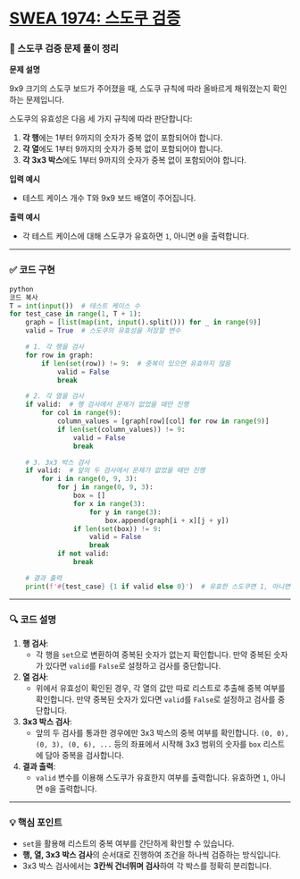 # [SWEA 1974: 스도쿠 검증](https://swexpertacademy.com/main/code/problem/problemDetail.do?contestProbId=AV5Psz16AYEDFAUq)
### 📝 스도쿠 검증 문제 풀이 정리

**문제 설명**

9x9 크기의 스도쿠 보드가 주어졌을 때, 스도쿠 규칙에 따라 올바르게 채워졌는지 확인하는 문제입니다.

스도쿠의 유효성은 다음 세 가지 규칙에 따라 판단합니다:

1. **각 행**에는 1부터 9까지의 숫자가 중복 없이 포함되어야 합니다.
2. **각 열**에도 1부터 9까지의 숫자가 중복 없이 포함되어야 합니다.
3. **각 3x3 박스**에도 1부터 9까지의 숫자가 중복 없이 포함되어야 합니다.

**입력 예시**

- 테스트 케이스 개수 T와 9x9 보드 배열이 주어집니다.

**출력 예시**

- 각 테스트 케이스에 대해 스도쿠가 유효하면 `1`, 아니면 `0`을 출력합니다.

---

### ✅ 코드 구현

```python
python
코드 복사
T = int(input())  # 테스트 케이스 수
for test_case in range(1, T + 1):
    graph = [list(map(int, input().split())) for _ in range(9)]
    valid = True  # 스도쿠의 유효성을 저장할 변수

    # 1. 각 행을 검사
    for row in graph:
        if len(set(row)) != 9:  # 중복이 있으면 유효하지 않음
            valid = False
            break

    # 2. 각 열을 검사
    if valid:  # 행 검사에서 문제가 없었을 때만 진행
        for col in range(9):
            column_values = [graph[row][col] for row in range(9)]
            if len(set(column_values)) != 9:
                valid = False
                break

    # 3. 3x3 박스 검사
    if valid:  # 앞의 두 검사에서 문제가 없었을 때만 진행
        for i in range(0, 9, 3):
            for j in range(0, 9, 3):
                box = []
                for x in range(3):
                    for y in range(3):
                        box.append(graph[i + x][j + y])
                if len(set(box)) != 9:
                    valid = False
                    break
            if not valid:
                break

    # 결과 출력
    print(f'#{test_case} {1 if valid else 0}')  # 유효한 스도쿠면 1, 아니면 0 출력

```

---

### 🔍 코드 설명

1. **행 검사**:
    - 각 행을 `set`으로 변환하여 중복된 숫자가 없는지 확인합니다. 만약 중복된 숫자가 있다면 `valid`를 `False`로 설정하고 검사를 중단합니다.
2. **열 검사**:
    - 위에서 유효성이 확인된 경우, 각 열의 값만 따로 리스트로 추출해 중복 여부를 확인합니다. 만약 중복된 숫자가 있다면 `valid`를 `False`로 설정하고 검사를 중단합니다.
3. **3x3 박스 검사**:
    - 앞의 두 검사를 통과한 경우에만 3x3 박스의 중복 여부를 확인합니다. `(0, 0), (0, 3), (0, 6), ...` 등의 좌표에서 시작해 3x3 범위의 숫자를 `box` 리스트에 담아 중복을 검사합니다.
4. **결과 출력**:
    - `valid` 변수를 이용해 스도쿠가 유효한지 여부를 출력합니다. 유효하면 `1`, 아니면 `0`을 출력합니다.

---

### 💡 핵심 포인트

- `set`을 활용해 리스트의 중복 여부를 간단하게 확인할 수 있습니다.
- **행, 열, 3x3 박스 검사**의 순서대로 진행하여 조건을 하나씩 검증하는 방식입니다.
- 3x3 박스 검사에서는 **3칸씩 건너뛰며 검사**하여 각 박스를 정확히 분리합니다.
